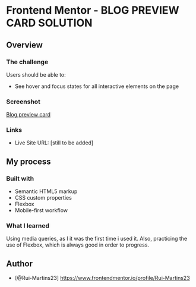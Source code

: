# Frontend Mentor - BLOG PREVIEW CARD SOLUTION

## Overview
### The challenge

Users should be able to:

- See hover and focus states for all interactive elements on the page

### Screenshot

[Blog preview card](image.png)

### Links

- Live Site URL: [still to be added]

## My process

### Built with

- Semantic HTML5 markup
- CSS custom properties
- Flexbox
- Mobile-first workflow

### What I learned

Using media queries, as I it was the first time i used it.
Also, practicing the use of Flexbox, which is always good in order to progress.

## Author

- [@Rui-Martins23] https://www.frontendmentor.io/profile/Rui-Martins23
